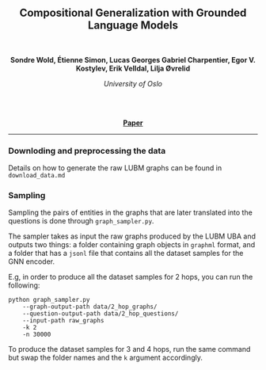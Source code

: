 <h2 align="center"><b>Compositional Generalization with Grounded Language Models</h2><br></b>

<p align="center">
  <b>Sondre Wold, Étienne Simon, Lucas Georges Gabriel Charpentier, Egor V. Kostylev, Erik Velldal, Lilja Øvrelid</b>
</p>

<p align="center">
  <i>
    University of Oslo<br>
  </i>
  <br>
</p>
<br>
<p align="center">
  <a href=""><b>Paper</b></a><br>
</p>

_______

### Downloding and preprocessing the data

Details on how to generate the raw LUBM graphs can be found in
`download_data.md`

### Sampling

Sampling the pairs of entities in the graphs that are later translated into
the questions is done through `graph_sampler.py`.

The sampler takes as input the raw graphs produced by the LUBM UBA and
outputs two things: a folder containing graph objects in `graphml` format,
and a folder that has a `jsonl` file that contains all the dataset samples
for the GNN encoder. 

E.g, in order to produce all the dataset samples for 2 hops, you can run the
following:

```
python graph_sampler.py
    --graph-output-path data/2_hop_graphs/
    --question-output-path data/2_hop_questions/
    --input-path raw_graphs
    -k 2
    -n 30000
```

To produce the dataset samples for 3 and 4 hops, run the same command but
swap the folder names and the `k` argument accordingly.
